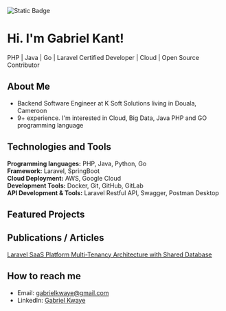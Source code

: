 ![Static Badge](https://img.shields.io/badge/Twitter-1DA1F2?style=for-the-badge&logo=twitter&logoColor=white&link=https%3A%2F%2Ftwitter.com%2Fgabykant)

# Hi. I'm Gabriel Kant!

PHP | Java | Go | Laravel Certified Developer | Cloud | Open Source Contributor

## About Me 

- Backend Software Engineer at K Soft Solutions living in Douala, Cameroon
- 9+ experience. I'm interested in Cloud, Big Data, Java PHP and GO programming language

## Technologies and Tools
__Programming languages:__ PHP, Java, Python, Go  
__Framework:__ Laravel, SpringBoot  
__Cloud Deployment:__ AWS, Google Cloud  
__Development Tools:__ Docker, Git, GitHub, GitLab  
__API Development & Tools:__ Laravel Restful API, Swagger, Postman Desktop  

## Featured Projects

## Publications / Articles
 [Laravel SaaS Platform Multi-Tenancy Architecture with Shared Database](https://www.linkedin.com/posts/gabriel-kwaye-kant_laravel-saas-multi-activity-7314231332925001728-g4Aa?utm_source=share&utm_medium=member_desktop&rcm=ACoAAA1v96ABbIoyjWOc_4a5sNjp98avTri4qkI)

## How to reach me
- Email: gabrielkwaye@gmail.com
- LinkedIn: [Gabriel Kwaye](https://www.linkedin.com/in/gabriel-kwaye-kant/?lipi=urn%3Ali%3Apage%3Ad_flagship3_feed%3BjR1Z5qttSeCNxuC5yRt6kQ%3D%3D) 
